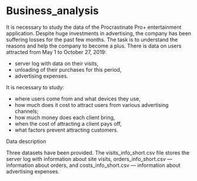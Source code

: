 # Business_analysis

It is necessary to study the data of the Procrastinate Pro+ entertainment application. Despite huge investments in advertising, the company has been suffering losses for the past few months. The task is to understand the reasons and help the company to become a plus.
There is data on users attracted from May 1 to October 27, 2019:
- server log with data on their visits,
- unloading of their purchases for this period,
- advertising expenses.

It is necessary to study:

- where users come from and what devices they use,
- how much does it cost to attract users from various advertising channels;
- how much money does each client bring,
- when the cost of attracting a client pays off,
- what factors prevent attracting customers.

Data description

Three datasets have been provided. The visits_info_short.csv file stores the server log with information about site visits, orders_info_short.csv — information about orders, and costs_info_short.csv — information about advertising expenses.
